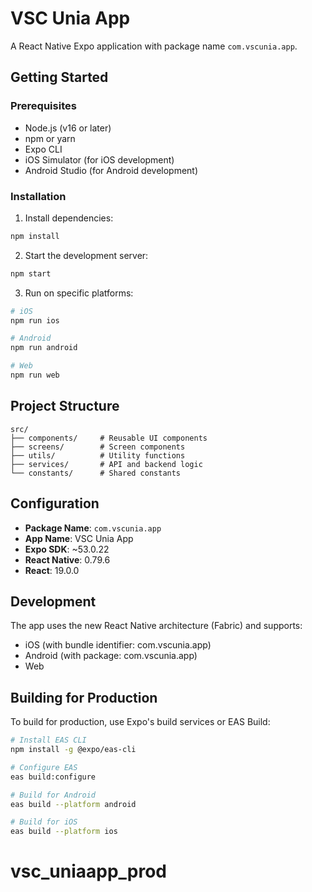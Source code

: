 # VSC Unia App

A React Native Expo application with package name `com.vscunia.app`.

## Getting Started

### Prerequisites
- Node.js (v16 or later)
- npm or yarn
- Expo CLI
- iOS Simulator (for iOS development)
- Android Studio (for Android development)

### Installation

1. Install dependencies:
```bash
npm install
```

2. Start the development server:
```bash
npm start
```

3. Run on specific platforms:
```bash
# iOS
npm run ios

# Android
npm run android

# Web
npm run web
```

## Project Structure

```
src/
├── components/     # Reusable UI components
├── screens/        # Screen components
├── utils/          # Utility functions
├── services/       # API and backend logic
└── constants/      # Shared constants
```

## Configuration

- **Package Name**: `com.vscunia.app`
- **App Name**: VSC Unia App
- **Expo SDK**: ~53.0.22
- **React Native**: 0.79.6
- **React**: 19.0.0

## Development

The app uses the new React Native architecture (Fabric) and supports:
- iOS (with bundle identifier: com.vscunia.app)
- Android (with package: com.vscunia.app)
- Web

## Building for Production

To build for production, use Expo's build services or EAS Build:

```bash
# Install EAS CLI
npm install -g @expo/eas-cli

# Configure EAS
eas build:configure

# Build for Android
eas build --platform android

# Build for iOS
eas build --platform ios
```
# vsc_uniaapp_prod
